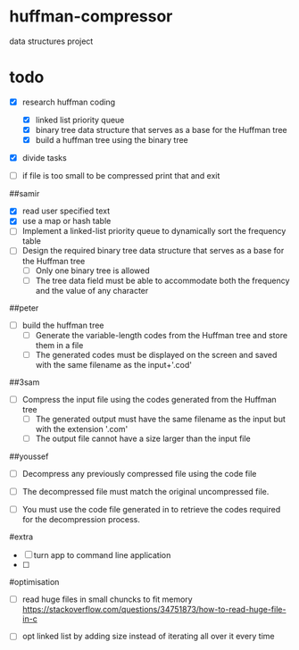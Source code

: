 # huffman-compressor
data structures project

# todo
- [X] research huffman coding
    - [X] linked list priority queue
    - [X] binary tree data structure that serves as a base for the Huffman tree
    - [X] build a huffman tree using the binary tree
- [X] divide tasks
- [ ] if file is too small to be compressed print that and exit


##samir  
- [X] read user specified text
- [X] use a map or hash table
- [ ] Implement a linked-list priority queue to dynamically sort the frequency table
- [ ] Design the required binary tree data structure that serves as a base for the Huffman tree
    - [ ] Only one binary tree is allowed
    - [ ] The tree data field must be able to accommodate both the frequency and the value of any character

##peter
- [ ] build the huffman tree
  - [ ] Generate the variable-length codes from the Huffman tree and store them in a file
  - [ ] The generated codes must be displayed on the screen and saved with the same filename as the input+'.cod'
  
##3sam
- [ ] Compress the input file using the codes generated from the Huffman tree
  - [ ] The generated output must have the same filename as the input but with the extension '.com'
  - [ ] The output file cannot have a size larger than the input file

##youssef
- [ ] Decompress any previously compressed file using the code file 
- [ ] The decompressed file must match the original uncompressed file.
- [ ] You must use the code file generated in to retrieve the codes required for the decompression process.


#extra
- [ ] turn app to command line application
- [ ]



#optimisation
- [ ] read huge files in small chuncks to fit memory https://stackoverflow.com/questions/34751873/how-to-read-huge-file-in-c
- [ ] opt linked list by adding size instead of iterating all over it every time


   
